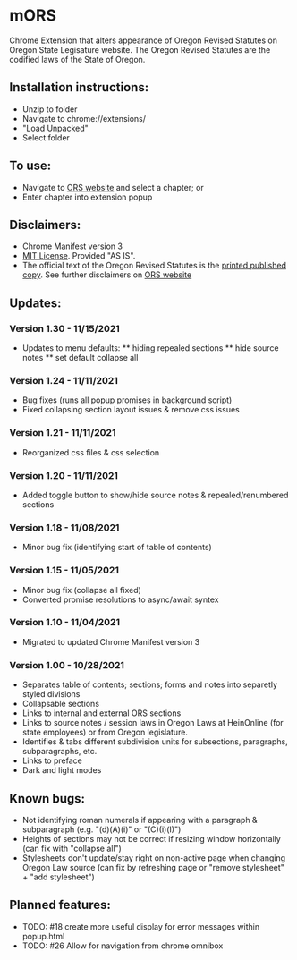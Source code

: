# mORS

Chrome Extension that alters appearance of Oregon Revised Statutes on Oregon State Legisature website. The Oregon Revised Statutes are the codified laws of the State of Oregon.

## Installation instructions:
* Unzip to folder
* Navigate to chrome://extensions/
* "Load Unpacked"
* Select folder

## To use:
* Navigate to [ORS website](https://www.oregonlegislature.gov/bills_laws/Pages/ORS.aspx) and select a chapter; or
* Enter chapter into extension popup

## Disclaimers:
* Chrome Manifest version 3
* [MIT License](https://github.com/rmauger/mORS/blob/master/LICENSE). Provided "AS IS".
* The official text of the Oregon Revised Statutes is the [printed published copy](https://apps.oregon.gov/ecommerce/lcc?AspxAutoDetectCookieSupport=1). 
See further disclaimers on [ORS website](https://www.oregonlegislature.gov/bills_laws/Pages/ORS.aspx)

## Updates:

  ### Version 1.30 - 11/15/2021
   * Updates to menu defaults:
      ** hiding repealed sections
      ** hide source notes 
      ** set default collapse all
   
  ### Version 1.24 - 11/11/2021
   * Bug fixes (runs all popup promises in background script)
   * Fixed collapsing section layout issues & remove css issues

  ### Version 1.21 - 11/11/2021
   * Reorganized css files & css selection

  ### Version 1.20 - 11/11/2021
   * Added toggle button to show/hide source notes & repealed/renumbered sections

  ### Version 1.18 - 11/08/2021
   * Minor bug fix (identifying start of table of contents)

  ### Version 1.15 - 11/05/2021
   * Minor bug fix (collapse all fixed)
   * Converted promise resolutions to async/await syntex

  ### Version 1.10 - 11/04/2021
  * Migrated to updated Chrome Manifest version 3
 
  ### Version 1.00 - 10/28/2021
  * Separates table of contents; sections; forms and notes into separetly styled divisions
  * Collapsable sections
  * Links to internal and external ORS sections
  * Links to source notes / session laws in Oregon Laws at HeinOnline (for state employees) or from Oregon legislature.
  * Identifies & tabs different subdivision units for subsections, paragraphs, subparagraphs, etc.
  * Links to preface
  * Dark and light modes
  
## Known bugs:
  * Not identifying roman numerals if appearing with a paragraph & subparagraph (e.g. "(d)(A)(i)" or "(C)(i)(I)")
  * Heights of sections may not be correct if resizing window horizontally (can fix with "collapse all")
  * Stylesheets don't update/stay right on non-active page when changing Oregon Law source (can fix by refreshing page or "remove stylesheet" + "add stylesheet") 
  
## Planned features:
  * TODO: #18 create more useful display for error messages within popup.html
  * TODO: #26 Allow for navigation from chrome omnibox